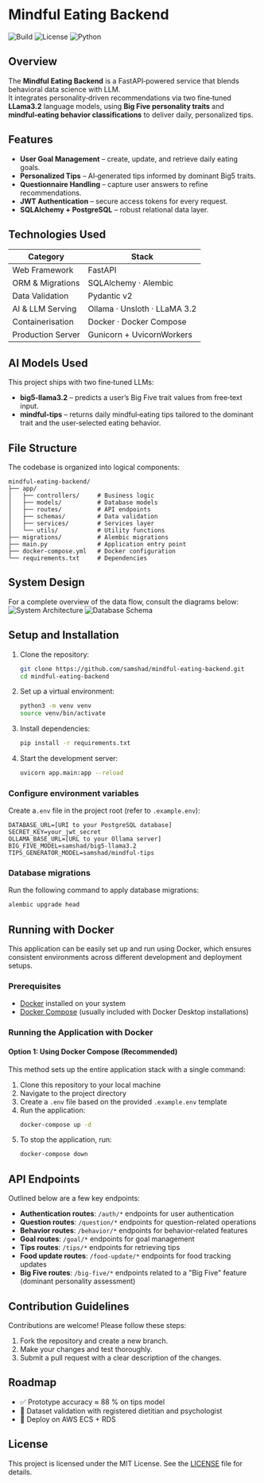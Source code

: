 # Mindful Eating Backend

![Build](https://img.shields.io/badge/build-passing-brightgreen)
![License](https://img.shields.io/github/license/samshad/mindful-eating-backend)
![Python](https://img.shields.io/badge/python-3.12-blue)

## Overview
The **Mindful Eating Backend** is a FastAPI‑powered service that blends behavioral data science with LLM.  
It integrates personality‑driven recommendations via two fine‑tuned **LLama3.2** language models, using **Big Five personality traits** and **mindful‑eating behavior classifications** to deliver daily, personalized tips.

## Features

- **User Goal Management** – create, update, and retrieve daily eating goals.
- **Personalized Tips** – AI‑generated tips informed by dominant Big5 traits.
- **Questionnaire Handling** – capture user answers to refine recommendations.
- **JWT Authentication** – secure access tokens for every request.
- **SQLAlchemy + PostgreSQL** – robust relational data layer.

## Technologies Used

| Category          | Stack                        |
|-------------------|------------------------------|
| Web Framework     | FastAPI                      |
| ORM & Migrations  | SQLAlchemy · Alembic         |
| Data Validation   | Pydantic v2                  |
| AI & LLM Serving  | Ollama · Unsloth · LLaMA 3.2 |
| Containerisation  | Docker · Docker Compose      |
| Production Server | Gunicorn + UvicornWorkers    |

## AI Models Used
This project ships with two fine‑tuned LLMs:
- **big5‑llama3.2** – predicts a user’s Big Five trait values from free‑text input.
- **mindful-tips** – returns daily mindful‑eating tips tailored to the dominant trait and the user‑selected eating behavior.

## File Structure
The codebase is organized into logical components:
```
mindful-eating-backend/
├── app/
│   ├── controllers/     # Business logic
│   ├── models/          # Database models
│   ├── routes/          # API endpoints
│   ├── schemas/         # Data validation
│   ├── services/        # Services layer
│   └── utils/           # Utility functions
├── migrations/          # Alembic migrations
├── main.py              # Application entry point
├── docker-compose.yml   # Docker configuration
└── requirements.txt     # Dependencies
```

## System Design
For a complete overview of the data flow, consult the diagrams below:
![System Architecture](./assets/system-architecture.png)
![Database Schema](./assets/db-schema.png)

## Setup and Installation
1. Clone the repository:
   ```bash
   git clone https://github.com/samshad/mindful-eating-backend.git
   cd mindful-eating-backend
   ```
2. Set up a virtual environment:
   ```bash
   python3 -m venv venv
   source venv/bin/activate
   ```
3. Install dependencies:
   ```bash
   pip install -r requirements.txt
   ```

4. Start the development server:
   ```bash
   uvicorn app.main:app --reload
   ```

### Configure environment variables
Create a`.env` file in the project root (refer to `.example.env`):
```env
DATABASE_URL=[URI to your PostgreSQL database]
SECRET_KEY=your_jwt_secret
OLLAMA_BASE_URL=[URL to your Ollama server]
BIG_FIVE_MODEL=samshad/big5-llama3.2
TIPS_GENERATOR_MODEL=samshad/mindful-tips
```

### Database migrations
Run the following command to apply database migrations:
```bash
alembic upgrade head
```


## Running with Docker

This application can be easily set up and run using Docker, which ensures consistent environments across different development and deployment setups.

### Prerequisites

- [Docker](https://www.docker.com/get-started) installed on your system
- [Docker Compose](https://docs.docker.com/compose/install/) (usually included with Docker Desktop installations)

### Running the Application with Docker

#### Option 1: Using Docker Compose (Recommended)

This method sets up the entire application stack with a single command:

1. Clone this repository to your local machine
2. Navigate to the project directory
3. Create a `.env` file based on the provided `.example.env` template
4. Run the application:
   ```bash
   docker-compose up -d
   ```
5. To stop the application, run:
   ```bash
   docker-compose down
   ```

## API Endpoints
Outlined below are a few key endpoints:
- **Authentication routes**: `/auth/*` endpoints for user authentication
- **Question routes**: `/question/*` endpoints for question-related operations
- **Behavior routes**: `/behavior/*` endpoints for behavior-related features
- **Goal routes**: `/goal/*` endpoints for goal management
- **Tips routes**: `/tips/*` endpoints for retrieving tips
- **Food update routes**: `/food-update/*` endpoints for food tracking updates
- **Big Five routes**: `/big-five/*` endpoints related to a "Big Five" feature (dominant personality assessment)

## Contribution Guidelines
Contributions are welcome! Please follow these steps:
1. Fork the repository and create a new branch.
2. Make your changes and test thoroughly.
3. Submit a pull request with a clear description of the changes.

## Roadmap
- ✅ Prototype accuracy ≈ 88 % on tips model  
- 🔄 Dataset validation with registered dietitian and psychologist  
- 🚀 Deploy on AWS ECS + RDS

## License
This project is licensed under the MIT License. See the [LICENSE](LICENSE) file for details.

